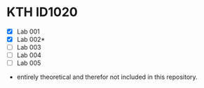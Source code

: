 # KTH ID1020

- [x] Lab 001
- [x] Lab 002*
- [ ] Lab 003
- [ ] Lab 004
- [ ] Lab 005

* entirely theoretical and therefor not included in this repository.